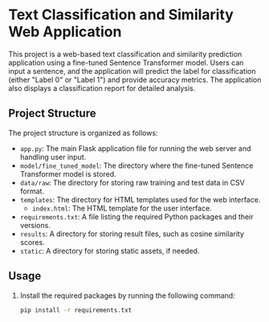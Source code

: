 # Text Classification and Similarity Web Application

This project is a web-based text classification and similarity prediction application using a fine-tuned Sentence Transformer model. Users can input a sentence, and the application will predict the label for classification (either "Label 0" or "Label 1") and provide accuracy metrics. The application also displays a classification report for detailed analysis.

## Project Structure

The project structure is organized as follows:

- `app.py`: The main Flask application file for running the web server and handling user input.
- `model/fine_tuned_model`: The directory where the fine-tuned Sentence Transformer model is stored.
- `data/raw`: The directory for storing raw training and test data in CSV format.
- `templates`: The directory for HTML templates used for the web interface.
  - `index.html`: The HTML template for the user interface.
- `requirements.txt`: A file listing the required Python packages and their versions.
- `results`: A directory for storing result files, such as cosine similarity scores.
- `static`: A directory for storing static assets, if needed.
  
## Usage

1. Install the required packages by running the following command:
   ```bash
   pip install -r requirements.txt
